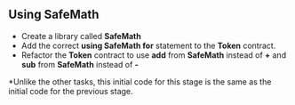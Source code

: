 ## Using SafeMath
- Create a library called **SafeMath**
- Add the correct **using SafeMath for** statement to the **Token** contract.
- Refactor the **Token** contract to use **add** from **SafeMath** instead of **+** and **sub** from **SafeMath** instead of **-**

*Unlike the other tasks, this initial code for this stage is the same as the initial code for the previous stage.